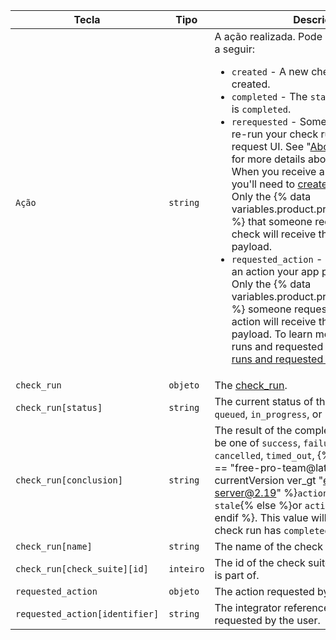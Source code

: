 | Tecla                          | Tipo      | Descrição                                                                                                                                                                                                                                                                                                                                                 |
| ------------------------------ | --------- | --------------------------------------------------------------------------------------------------------------------------------------------------------------------------------------------------------------------------------------------------------------------------------------------------------------------------------------------------------- |
| `Ação`                         | `string`  | A ação realizada. Pode ser uma das ações a seguir: <ul><li> `created` - A new check run was created.</li><li> `completed` - The `status` of the check run is `completed`.</li><li> `rerequested` - Someone requested to re-run your check run from the pull request UI. See "[About status checks](/articles/about-status-checks#checks)" for more details about the GitHub UI. When you receive a `rerequested` action, you'll need to [create a new check run](/v3/checks/runs/#create-a-check-run). Only the {% data variables.product.prodname_github_app %} that someone requests to re-run the check will receive the `rerequested` payload.</li><li> `requested_action` - Someone requested an action your app provides to be taken. Only the {% data variables.product.prodname_github_app %} someone requests to perform an action will receive the `requested_action` payload. To learn more about check runs and requested actions, see "[Check runs and requested actions](/v3/checks/runs/#check-runs-and-requested-actions)."</li></ul>                                                                                                                                                                                                                                                                               |
| `check_run`                    | `objeto`  | The [check_run](/v3/checks/runs/#get-a-check-run).                                                                                                                                                                                                                                                                                                        |
| `check_run[status]`            | `string`  | The current status of the check run. Can be `queued`, `in_progress`, or `completed`.                                                                                                                                                                                                                                                                      |
| `check_run[conclusion]`        | `string`  | The result of the completed check run. Can be one of `success`, `failure`, `neutral`, `cancelled`, `timed_out`,  {% if currentVersion == "free-pro-team@latest" or currentVersion ver_gt "enterprise-server@2.19" %}`action_required` or `stale`{% else %}or `action_required`{% endif %}. This value will be `null` until the check run has `completed`. |
| `check_run[name]`              | `string`  | The name of the check run.                                                                                                                                                                                                                                                                                                                                |
| `check_run[check_suite][id]`   | `inteiro` | The id of the check suite that this check run is part of.                                                                                                                                                                                                                                                                                                 |
| `requested_action`             | `objeto`  | The action requested by the user.                                                                                                                                                                                                                                                                                                                         |
| `requested_action[identifier]` | `string`  | The integrator reference of the action requested by the user.                                                                                                                                                                                                                                                                                             |

